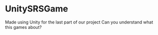 # UnitySRSGame
Made using Unity for the last part of our project
Can you understand what this games about?
